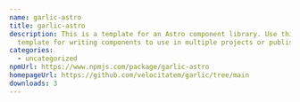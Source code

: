 ```yaml
---
name: garlic-astro
title: garlic-astro
description: This is a template for an Astro component library. Use this
  template for writing components to use in multiple projects or publish to NPM.
categories:
  - uncategorized
npmUrl: https://www.npmjs.com/package/garlic-astro
homepageUrl: https://github.com/velocitatem/garlic/tree/main
downloads: 3
---
```

